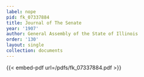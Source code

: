 ```yaml
---
label: nope
pid: fk_07337884
title: Journal of The Senate
year: '1907'
author: General Assembly of the State of Illinois
order: '130'
layout: single
collection: documents
---
```



{{< embed-pdf url=/pdfs/fk_07337884.pdf >}}